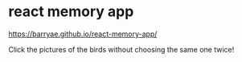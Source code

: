 # react memory app

https://barryae.github.io/react-memory-app/

Click the pictures of the birds without choosing the same one twice!
